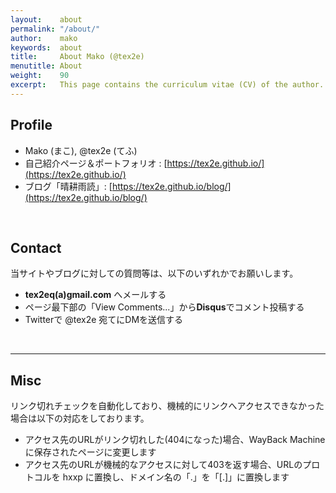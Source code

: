 ```yaml
---
layout:    about
permalink: "/about/"
author:    mako
keywords:  about
title:     About Mako (@tex2e)
menutitle: About
weight:    90
excerpt:   This page contains the curriculum vitae (CV) of the author.
---
```


## Profile

- Mako (まこ), @tex2e (てふ)
- 自己紹介ページ＆ポートフォリオ : [https://tex2e.github.io/](https://tex2e.github.io/)
- ブログ「晴耕雨読」: [https://tex2e.github.io/blog/](https://tex2e.github.io/blog/)

<br>

## Contact

当サイトやブログに対しての質問等は、以下のいずれかでお願いします。

- **tex2eq(a)gmail.com** へメールする
- ページ最下部の「View Comments...」から**Disqus**でコメント投稿する
- Twitterで @tex2e 宛てにDMを送信する

<br>

---

## Misc

リンク切れチェックを自動化しており、機械的にリンクへアクセスできなかった場合は以下の対応をしております。
- アクセス先のURLがリンク切れした(404になった)場合、WayBack Machine に保存されたページに変更します
- アクセス先のURLが機械的なアクセスに対して403を返す場合、URLのプロトコルを hxxp に置換し、ドメイン名の「.」を「[.]」に置換します
